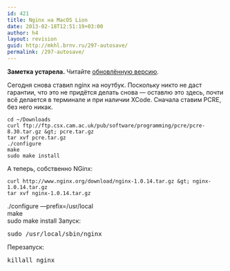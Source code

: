 ```yaml
---
id: 421
title: Nginx на MacOS Lion
date: 2013-02-18T12:51:19+03:00
author: h4
layout: revision
guid: http://mkhl.brnv.ru/297-autosave/
permalink: /297-autosave/
---
```

**Заметка устарела.** Читайте [обновлённую версию](http://mkhl.brnv.ru/nginx-on-macos-v2/).

Сегодня снова ставил nginx на ноутбук. Поскольку никто не даст гарантии, что это не придётся делать снова — оставлю это здесь, почти всё делается в терминале и при наличии XCode. Сначала ставим PCRE, без него никак.

    cd ~/Downloads
    curl ftp://ftp.csx.cam.ac.uk/pub/software/programming/pcre/pcre-8.30.tar.gz &gt; pcre.tar.gz
    tar xvf pcre.tar.gz
    ./configure
    make
    sudo make install 
    

А теперь, собственно NGinx:

    curl http://www.nginx.org/download/nginx-1.0.14.tar.gz &gt; nginx-1.0.14.tar.gz
    tar xvf nginx-1.0.14.tar.gz
    

./configure &#8212;prefix=/usr/local  
make  
sudo make install Запуск:

<pre>sudo /usr/local/sbin/nginx</pre>

Перезапуск:

<pre>killall nginx</pre>